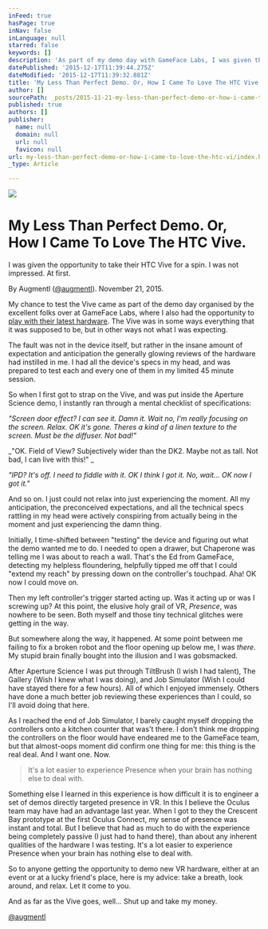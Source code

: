 ```yaml
---
inFeed: true
hasPage: true
inNav: false
inLanguage: null
starred: false
keywords: []
description: 'As part of my demo day with GameFace Labs, I was given the opportunity to take their HTC Vive for a spin. I came away generally impressed, but also somewhat let down. '
datePublished: '2015-12-17T11:39:44.275Z'
dateModified: '2015-12-17T11:39:32.881Z'
title: 'My Less Than Perfect Demo. Or, How I Came To Love The HTC Vive.'
author: []
sourcePath: _posts/2015-11-21-my-less-than-perfect-demo-or-how-i-came-to-love-the-htc-vi.md
published: true
authors: []
publisher:
  name: null
  domain: null
  url: null
  favicon: null
url: my-less-than-perfect-demo-or-how-i-came-to-love-the-htc-vi/index.html
_type: Article

---
```

![](https://the-grid-user-content.s3-us-west-2.amazonaws.com/3d37f6f6-22c7-4905-aea2-ab360621f0d7.jpg)

# 

# My Less Than Perfect Demo. Or, How I Came To Love The HTC Vive.

I was given the opportunity to take their HTC Vive for a spin. I was not impressed. At first. 

By Augmentl ([@augmentl][0]). November 21, 2015\.

My chance to test the Vive came as part of the demo day organised by the excellent folks over at GameFace Labs, where I also had the opportunity to [play with their latest hardware][1]. The Vive was in some ways everything that it was supposed to be, but in other ways not what I was expecting. 

The fault was not in the device itself, but rather in the insane amount of expectation and anticipation the generally glowing reviews of the hardware had instilled in me.  I had all the device's specs in my head, and was prepared to test each and every one of them in my limited 45 minute session. 

So when I first got to strap on the Vive, and was put inside the Aperture Science demo, I instantly ran through a mental checklist of specifications: 

_"Screen door effect? I can see it. Damn it. Wait no, I'm really focusing on the screen. Relax. OK it's gone. Theres a kind of a 
linen texture to the screen. Must be the diffuser. Not bad!"_

_"OK. 
Field of View? Subjectively wider than the DK2\. Maybe not as tall. Not bad, I can live with this!" _

_"IPD? It's off. I need to fiddle with it. OK I think I got it. No, wait... OK now I got it."_

And so on. I just could not relax into just experiencing the moment. All my anticipation, the preconceived expectations, and all the technical specs rattling in my head were actively conspiring from actually being in the moment and just experiencing the damn thing.

Initially, I time-shifted between "testing" the device and figuring out what the demo wanted me to do. I needed to open a drawer, but Chaperone was telling me I was about to reach a wall. That's the Ed from GameFace, detecting my helpless floundering, helpfully tipped me off that I could "extend my reach" by pressing down on the controller's touchpad. Aha! OK now I could move on.

Then my left controller's trigger started acting up. Was it acting up or was I screwing up? At this point, the elusive holy grail of VR, _Presence_, was nowhere to be seen. Both myself and those tiny technical glitches were getting in the way.

But somewhere along the way, it happened. At some point between me failing to fix a broken robot and the floor opening up below me, I was _there_. My stupid brain finally bought into the illusion and I was gobsmacked. 

After Aperture Science I was put through TiltBrush (I wish I had talent), The Gallery (Wish I knew what I was doing), and Job Simulator (Wish I could have stayed there for a few hours). All of which I enjoyed immensely. Others have done a much better job reviewing these experiences than I could, so I'll avoid doing that here.

As I reached the end of Job Simulator, I barely caught myself dropping the controllers onto a kitchen counter that was't there. I don't think me dropping the controllers on the floor would have endeared me to the GameFace team, but that almost-oops moment did confirm one thing for me: this thing is the real deal. And I want one. Now.

> It's a lot easier to experience Presence when your brain has nothing else to deal with.
> 
> 

Something else I learned in this experience is how difficult it is to engineer a set of demos directly targeted presence in VR. 
In this I believe the Oculus team may have had an advantage last year. When I got to they the Crescent Bay prototype at 
the first Oculus Connect, my sense of presence was instant and total. But I believe that had as much to do with the 
experience being completely passive (I just had to hand there), than about any inherent qualities of the hardware I was 
testing. It's a lot easier to experience Presence when your brain has nothing else to deal with.

So to anyone getting the opportunity to demo new VR hardware, either at an event or at a lucky friend's place, here is my advice: take a breath, look around, and relax. Let it come to you.

And as far as the Vive goes, well... Shut up and take my money.

[@augmentl][0]

[0]: http://twitter.com/augmentl
[1]: http://augmentl.io/hands-on-with-gameface-labs-latest-prototype/